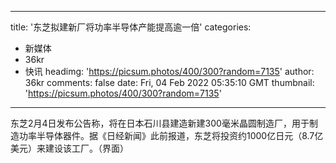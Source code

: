 
---
title: '东芝拟建新厂将功率半导体产能提高逾一倍'
categories: 
 - 新媒体
 - 36kr
 - 快讯
headimg: 'https://picsum.photos/400/300?random=7135'
author: 36kr
comments: false
date: Fri, 04 Feb 2022 05:35:10 GMT
thumbnail: 'https://picsum.photos/400/300?random=7135'
---

<div>   
东芝2月4日发布公告称，将在日本石川县建造新建300毫米晶圆制造厂，用于制造功率半导体器件。据《日经新闻》此前报道，东芝将投资约1000亿日元（8.7亿美元）来建设该工厂。（界面）  
</div>
            